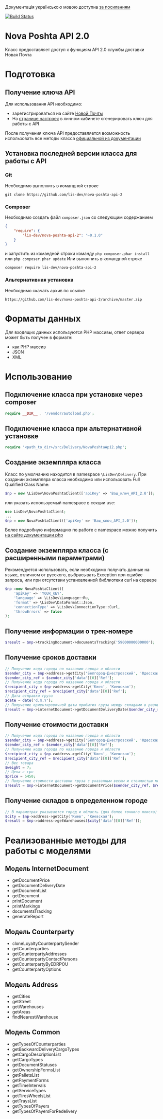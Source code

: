 Документація українською мовою доступна [за посиланням](https://github.com/lis-dev/nova-poshta-api-2/blob/master/README.ua.md)

[![Build Status](https://travis-ci.com/lis-dev/nova-poshta-api-2.svg?branch=master)](https://travis-ci.com/lis-dev/nova-poshta-api-2)

# Nova Poshta API 2.0
Класс предоставляет доступ к функциям API 2.0 службы доставки Новая Почта

# Подготовка
## Получение ключа API
Для использования API необходимо: 
* зарегистрироваться на сайте [Новой Почты](http://novaposhta.ua)
* На [странице настроек](https://my.novaposhta.ua/settings/index#apikeys) в личном кабинете сгенерировать ключ для работы с API 

После получения ключа API предоставляется возможность использовать все методы класса [официальной из документации](https://my.novaposhta.ua/data/API2-200215-1622-28.pdf)

## Установка последней версии класса для работы с API
### Git
Необходимо выполнить в командной строке
```git
git clone https://github.com/lis-dev/nova-poshta-api-2
```
### Composer
Необходимо создать файл ``composer.json`` со следующим содержанием  
```json
{
    "require": {
        "lis-dev/nova-poshta-api-2": "~0.1.0"
    }
}
```
и запустить из командной строки команду ``php composer.phar install`` или ``php composer.phar update``
Или выполнить в командной строке 
```
composer require lis-dev/nova-poshta-api-2
```
### Альтернативная установка
Необходимо скачать архив по ссылке
```
https://github.com/lis-dev/nova-poshta-api-2/archive/master.zip
```
# Форматы данных
Для входящих данных используются PHP массивы, ответ сервера может быть получен в формате:
* как PHP массив
* JSON
* XML

# Использование 
## Подключение класса при установке через composer
```php
require __DIR__ . '/vendor/autoload.php';
```

## Подключение класса при альтернативной установке
```php
require '<path_to_dir>/src/Delivery/NovaPoshtaApi2.php';
```

## Создание экземпляра класса
Класс по умолчанию находится в namespace `\LisDev\Delivery`. При создании экземпляра класса необходимо
или использовать Full Qualified Class Name:
```php
$np = new \LisDev\NovaPoshtaClient(['apiKey' => 'Ваш_ключ_API_2.0']);
```
или указать используемый namespace в секции use:
```php
use LisDev\NovaPoshtaClient;
...
$np = new NovaPoshtaClient(['apiKey' => 'Ваш_ключ_API_2.0']);
```

Более подробную информацию по работе с namespace можно получить [на сайте документации php](https://www.php.net/manual/ru/language.namespaces.rationale.php)

## Создание экземпляра класса (с расширенными параметрами)
Рекомендуется использовать, если необходимо получать данные на языке, отличном от русского, выбрасывать Exception при ошибке запроса, или при отсутствии установленной библиотеки curl на сервере
```php
$np =new NovaPoshtaClient([
    'apiKey' => 'YOUR_KEY',
    'language' => \LisDev\Language::Ru,
    'format' => \LisDev\DataFormat::Json,
    'connectionType' => \LisDev\ConnectionType::Curl,
    'throwErrors' => false
);
```

## Получение информации о трек-номере
```php
$result = $np->trackingDocument->documentsTracking('59000000000000');
```

## Получение сроков доставки
```php
// Получение кода города по названию города и области
$sender_city = $np->address->getCity('Белгород-Днестровский', 'Одесская');
$sender_city_ref = $sender_city['data'][0]['Ref'];
// Получение кода города по названию города и области
$recipient_city = $np->address->getCity('Киев', 'Киевская');
$recipient_city_ref = $recipient_city['data'][0]['Ref'];
// Дата отправки груза
$date = date('d.m.Y');
// Получение ориентировочной даты прибытия груза между складами в разных городах
$result = $np->internetDocument->getDocumentDeliveryDate($sender_city_ref, $recipient_city_ref, 'WarehouseWarehouse', $date);	
```
## Получение стоимости доставки
```php
// Получение кода города по названию города и области
$sender_city = $np->address->getCity('Белгород-Днестровский', 'Одесская');
$sender_city_ref = $sender_city['data'][0]['Ref'];
// Получение кода города по названию города и области
$recipient_city = $np->address->getCity('Киев', 'Киевская');
$recipient_city_ref = $recipient_city['data'][0]['Ref'];
// Вес товара
$weight = 7;
// Цена в грн
$price = 5450;
// Получение стоимости доставки груза с указанным весом и стоимостью между складами в разных городах 
$result = $np->internetDocument->getDocumentPrice($sender_city_ref, $recipient_city_ref, 'WarehouseWarehouse', $weight, $price);
```
## Получение складов в определенном городе
```php
// В параметрах указывается город и область (для более точного поиска)
$city = $np->address->getCity('Киев', 'Киевская');
$result = $np->address->getWarehouses($city['data'][0]['Ref']);
```

# Реализованные методы для работы с моделями

## Модель InternetDocument
* getDocumentPrice
* getDocumentDeliveryDate
* getDocumentList
* getDocument
* printDocument
* printMarkings
* documentsTracking
* generateReport

## Модель Counterparty
* cloneLoyaltyCounterpartySender
* getCounterparties
* getCounterpartyAddresses
* getCounterpartyContactPersons
* getCounterpartyByEDRPOU
* getCounterpartyOptions

## Модель Address
* getCities
* getStreet
* getWarehouses
* getAreas
* findNearestWarehouse

## Модель Common
* getTypesOfCounterparties
* getBackwardDeliveryCargoTypes
* getCargoDescriptionList
* getCargoTypes
* getDocumentStatuses
* getOwnershipFormsList
* getPalletsList
* getPaymentForms
* getTimeIntervals
* getServiceTypes
* getTiresWheelsList
* getTraysList
* getTypesOfPayers
* getTypesOfPayersForRedelivery

